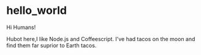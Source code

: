 # hello_world

Hi Humans!

Hubot here,I like Node.js and Coffeescript.
I've had tacos on the moon and find them far suprior to Earth tacos.
